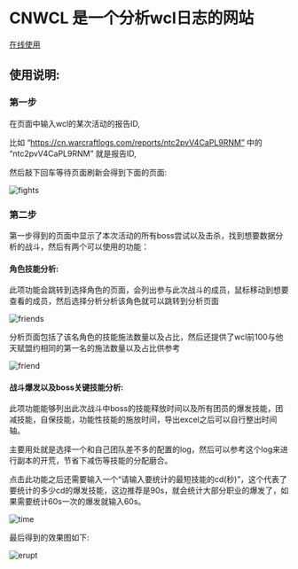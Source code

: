 # CNWCL 是一个分析wcl日志的网站
[在线使用](http://120.26.47.184/)

## 使用说明:
### 第一步
在页面中输入wcl的某次活动的报告ID,

比如 “https://cn.warcraftlogs.com/reports/ntc2pvV4CaPL9RNM” 中的 “ntc2pvV4CaPL9RNM” 就是报告ID,

然后敲下回车等待页面刷新会得到下面的页面:

![fights](https://github.com/Zxmax/CNWCL/tree/master/CNWCL/Photo/1.png?raw=true)

### 第二步
第一步得到的页面中显示了本次活动的所有boss尝试以及击杀，找到想要数据分析的战斗，然后有两个可以使用的功能：

#### 角色技能分析:
此项功能会跳转到选择角色的页面，会列出参与此次战斗的成员，鼠标移动到想要查看的成员，然后选择分析分析该角色就可以跳转到分析页面

![friends](https://github.com/Zxmax/CNWCL/tree/master/CNWCL/Photo/3.png?raw=true)

分析页面包括了该名角色的技能施法数量以及占比，然后还提供了wcl前100与他天赋盟约相同的第一名的施法数量以及占比供参考

![friend](https://github.com/Zxmax/CNWCL/tree/master/CNWCL/Photo/2.png?raw=true)

#### 战斗爆发以及boss关键技能分析:
此项功能能够列出此次战斗中boss的技能释放时间以及所有团员的爆发技能，团减技能，自保技能，功能性技能的施放时间，导出excel之后可以自行整出时间轴。

主要用处就是选择一个和自己团队差不多的配置的log，然后可以参考这个log来进行副本的开荒，节省下减伤等技能的分配磨合。

点击此功能之后还需要输入一个“请输入要统计的最短技能的cd(秒)”，这个代表了要统计的多少cd的爆发技能，这边推荐是90s，就会统计大部分职业的爆发了，如果需要统计60s一次的爆发就输入60s。

![time](https://github.com/Zxmax/CNWCL/tree/master/CNWCL/Photo/4.png?raw=true)

最后得到的效果图如下:

![erupt](https://github.com/Zxmax/CNWCL/tree/master/CNWCL/Photo/5.png?raw=true)



